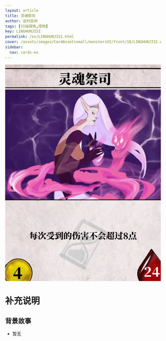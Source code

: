 ```yaml
---
layout: article
title: 灵魂祭司
author: 逆时巫师
tags: [VI级探索,怪物]
key: LINGHUNJISI
permalink: /ex/LINGHUNJISI.html
cover: /assets/images/CardAssetssmall/monstersVI/front/18/LINGHUNJISI.webp
sidebar:
  nav: cards-ex
---
```

![](/assets/images/CardAssets/monstersVI/front/18/LINGHUNJISI.webp)

# 补充说明



## 背景故事
* 暂无